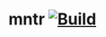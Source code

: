 # mntr [![Build](https://github.com/Shpota/mntr/actions/workflows/build.yml/badge.svg)](https://github.com/Shpota/mntr/actions/workflows/build.yml)